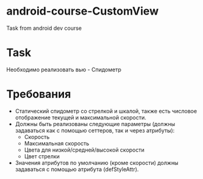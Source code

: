 # android-course-CustomView
Task from android dev course

# Task
Необходимо реализовать вью - Спидометр
# Требования
- Статический спидометр со стрелкой и шкалой, также есть числовое отображение текущей и максимальной скорости.  
- Должны быть реализованы следующие параметры (должны задаваться как с помощью сеттеров, так и через атрибуты):
  - Скорость
  - Максимальная скорость
  - Цвета для низкой/средней/высокой скорости
  - Цвет стрелки
- Значения атрибутов по умолчанию (кроме скорости) должны задаваться с помощью атрибута (defStyleAttr).
